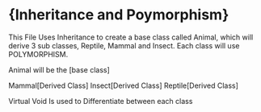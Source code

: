 <h1> {Inheritance and Poymorphism}  </h1>
This File Uses Inheritance to create a base class called Animal, which will derive 3 sub classes, Reptile, Mammal and Insect. 
Each class will use POLYMORPHISM.

Animal will be the [base class]

Mammal[Derived Class]
Insect[Derived Class]
Reptile[Derived Class]

Virtual Void Is used to Differentiate between each class
